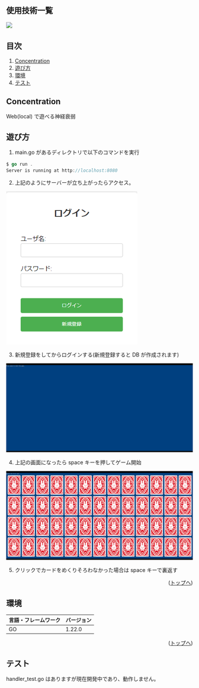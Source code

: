 <div id="top"></div>

## 使用技術一覧

<!-- シールド一覧 -->
<!-- 該当するプロジェクトの中から任意のものを選ぶ-->
<p style="display: inline">
  <!-- フロントエンドのフレームワーク一覧 -->
  <img src="https://img.shields.io/badge/-Go-000000.svg?logo=node.js&style=for-the-badge">
  
</p>

## 目次

1. [Concentration](#Concentration)
2. [遊び方](#遊び方)
3. [環境](#環境)
4. [テスト](#テスト)

<!-- プロジェクト名を記載 -->

## Concentration

Web(local) で遊べる神経衰弱

## 遊び方
1. main.go があるディレクトリで以下のコマンドを実行

```go
$ go run .
Server is running at http://localhost:8080
```
2. 上記のようにサーバーが立ち上がったらアクセス。

![alt text](image/image.png)

3. 新規登録をしてからログインする(新規登録すると DB が作成されます)

![alt text](image/image-1.png)

4. 上記の画面になったら space キーを押してゲーム開始

![alt text](image/image-2.png)

5. クリックでカードをめくりそろわなかった場合は space キーで裏返す



<p align="right">(<a href="#top">トップへ</a>)</p>

## 環境

<!-- 言語、フレームワーク、ミドルウェア、インフラの一覧とバージョンを記載 -->

| 言語・フレームワーク  | バージョン |
| --------------------- | ---------- |
| GO                    | 1.22.0     |



<p align="right">(<a href="#top">トップへ</a>)</p>

## テスト
handler_test.go はありますが現在開発中であり、動作しません。

